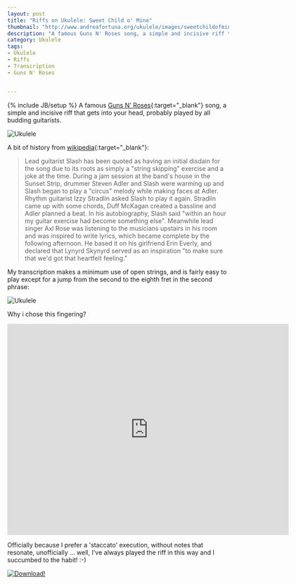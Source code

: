 ```yaml
---
layout: post
title: "Riffs on Ukulele: Sweet Child o' Mine"
thumbnail: "http://www.andreafortuna.org/ukulele/images/sweetchildofmine.png"
description: "A famous Guns N' Roses song, a simple and incisive riff that gets into your head, probably played by all budding guitarists."
category: Ukulele
tags: 
- Ukulele
- Riffs
- Transcription
- Guns N' Roses


---
```

{% include JB/setup %}
A famous [Guns N' Roses](http://en.wikipedia.org/wiki/Guns_N%27_Roses){:target="_blank"} song, a simple and incisive riff that gets into your head, probably played by all budding guitarists.

![Ukulele](http://www.andreafortuna.org/ukulele/images/sweetchildofmine.png)
<!-- more -->

A bit of history from [wikipedia](http://en.wikipedia.org/wiki/Sweet_Child_o%27_Mine){:target="_blank"}:

>Lead guitarist Slash has been quoted as having an initial disdain for the song due to its roots as simply a "string skipping" exercise and a joke at the time.
During a jam session at the band's house in the Sunset Strip, drummer Steven Adler and Slash were warming up and Slash began to play a "circus" melody while making faces at Adler. 
Rhythm guitarist Izzy Stradlin asked Slash to play it again. Stradlin came up with some chords, Duff McKagan created a bassline and Adler planned a beat.
In his autobiography, Slash said "within an hour my guitar exercise had become something else". Meanwhile lead singer Axl Rose was listening to the musicians upstairs in his room and was inspired to write lyrics, which became complete by the following afternoon.
He based it on his girlfriend Erin Everly, and declared that Lynyrd Skynyrd served as an inspiration "to make sure that we'd got that heartfelt feeling."


My transcription makes a minimum use of open strings, and is fairly easy to play except for a jump from the second to the eighth fret in the second phrase:

![Ukulele](http://www.andreafortuna.org/ukulele/images/sweetchildofmine_2.png)

Why i chose this fingering?

<iframe width="640" height="480" src="https://www.youtube.com/embed/npCYnGKmJVM" frameborder="0" allowfullscreen></iframe>

Officially because I prefer a 'staccato' execution, without notes that resonate, unofficially ... well, I've always played the riff in this way and I succumbed to the habit! :-)

[![Download!](http://www.andreafortuna.org/images/Download-PDF-Button.png)](http://www.andreafortuna.org/ukulele/files/SweetChildOMine.pdf)






